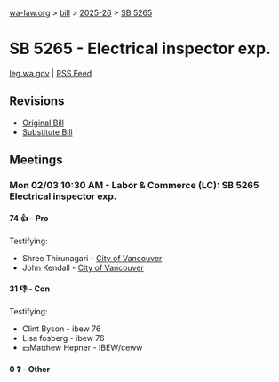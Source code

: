 [wa-law.org](/) > [bill](/bill/) > [2025-26](/bill/2025-26/) > [SB 5265](/bill/2025-26/sb/5265/)

# SB 5265 - Electrical inspector exp.
[leg.wa.gov](https://app.leg.wa.gov/billsummary?BillNumber=5265&Year=2025&Initiative=false) | [RSS Feed](./rss.xml)

## Revisions
* [Original Bill](1/)
* [Substitute Bill](S/)

## Meetings
### Mon 02/03 10:30 AM - Labor & Commerce (LC): SB 5265 Electrical inspector exp.
#### 74 👍 - Pro
Testifying:
* Shree Thirunagari - [City of Vancouver](/org/city_of_vancouver/)
* John Kendall - [City of Vancouver](/org/city_of_vancouver/)

#### 31 👎 - Con
Testifying:
* Clint Byson - ibew 76
* Lisa fosberg - ibew 76
* 💵Matthew Hepner - IBEW/ceww

#### 0 ❓ - Other
